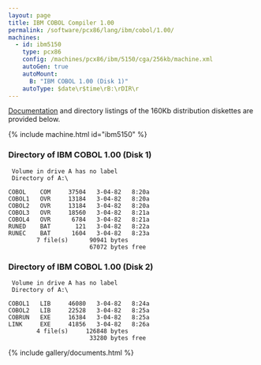 ```yaml
---
layout: page
title: IBM COBOL Compiler 1.00
permalink: /software/pcx86/lang/ibm/cobol/1.00/
machines:
  - id: ibm5150
    type: pcx86
    config: /machines/pcx86/ibm/5150/cga/256kb/machine.xml
    autoGen: true
    autoMount:
      B: "IBM COBOL 1.00 (Disk 1)"
    autoType: $date\r$time\rB:\rDIR\r
---
```


[Documentation](#documents) and directory listings of the 160Kb distribution diskettes are provided below.

{% include machine.html id="ibm5150" %}

### Directory of IBM COBOL 1.00 (Disk 1)

     Volume in drive A has no label
     Directory of A:\

    COBOL    COM     37504   3-04-82   8:20a
    COBOL1   OVR     13184   3-04-82   8:20a
    COBOL2   OVR     13184   3-04-82   8:20a
    COBOL3   OVR     18560   3-04-82   8:21a
    COBOL4   OVR      6784   3-04-82   8:21a
    RUNED    BAT       121   3-04-82   8:22a
    RUNEC    BAT      1604   3-04-82   8:23a
            7 file(s)      90941 bytes
                           67072 bytes free

### Directory of IBM COBOL 1.00 (Disk 2)

     Volume in drive A has no label
     Directory of A:\

    COBOL1   LIB     46080   3-04-82   8:24a
    COBOL2   LIB     22528   3-04-82   8:25a
    COBRUN   EXE     16384   3-04-82   8:25a
    LINK     EXE     41856   3-04-82   8:26a
            4 file(s)     126848 bytes
                           33280 bytes free

<!-- Documentation -->

{% include gallery/documents.html %}
